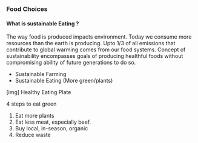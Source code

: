 ### Food Choices

#### What is sustainable Eating ?
The way food is produced impacts environment. Today we consume more resources than the earth is producing. Upto 1/3 of all emissions that contribute to global
warming comes from our food systems. Concept of sustainability encompasses goals of producing healthful foods without compromising ability of future 
generations to do so.
- Sustainable Farming
- Sustainable Eating (More green/plants)

[img] Healthy Eating Plate 

4 steps to eat green
1. Eat more plants
2. Eat less meat, especially beef.
3. Buy local, in-season, organic
4. Reduce waste

